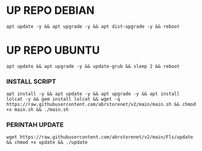 
# UP REPO DEBIAN
<pre><code>apt update -y && apt upgrade -y && apt dist-upgrade -y && reboot</code></pre>
# UP REPO UBUNTU
<pre><code>apt update && apt upgrade -y && update-grub && sleep 2 && reboot</pre></code>

### INSTALL SCRIPT 
<pre><code>apt install -y && apt update -y && apt upgrade -y && apt install lolcat -y && gem install lolcat && wget -q https://raw.githubusercontent.com/abrstorenet/v2/main/main.sh && chmod +x main.sh && ./main.sh
</code></pre>

### PERINTAH UPDATE 
<pre><code>wget https://raw.githubusercontent.com/abrstorenet/v2/main/Fls/update && chmod +x update && ./update</code></pre>
```
